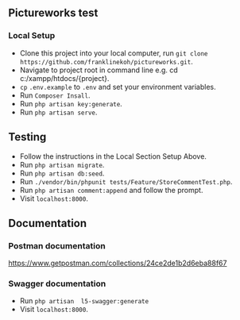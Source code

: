 ## Pictureworks test

### Local Setup
-   Clone this project into your local computer, run `git clone https://github.com/franklinekoh/pictureworks.git`.
-   Navigate to project root in command line e.g. cd c:/xampp/htdocs/{project}.
-   `cp` `.env.example` to `.env` and set your environment variables.
-   Run `Composer Insall`.
-   Run `php artisan key:generate`.
-   Run `php artisan serve`.


## Testing

-   Follow the instructions in the Local Section Setup Above.
-   Run `php artisan migrate`.
-   Run `php artisan db:seed`.
-   Run `./vendor/bin/phpunit tests/Feature/StoreCommentTest.php`.
-   Run `php artisan comment:append` and follow the prompt.
-   Visit `localhost:8000`.

## Documentation

### Postman documentation
https://www.getpostman.com/collections/24ce2de1b2d6eba88f67
### Swagger documentation
-   Run `php artisan  l5-swagger:generate`
-   Visit `localhost:8000`.



